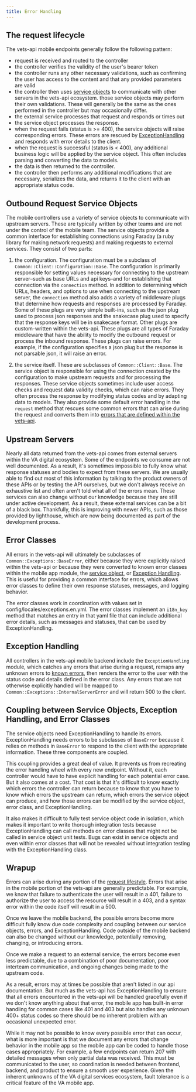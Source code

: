 ```yaml
---
title: Error Handling
---
```


## The request lifecycle

The vets-api mobile endpoints generally follow the following pattern:

- request is received and routed to the controller
- the controller verifies the validity of the user's bearer token
- the controller runs any other necessary validations, such as confirming the user has access to the content and that any provided parameters are valid
- the controller then uses [service objects](#outbound-request-service-objects) to communicate with other servers in the vets-api ecosystem. those service objects may perform their own validations. These will generally be the same as the ones performed in the controller but may occasionally differ.
- the external service processes that request and responds or times out
- the service object processes the response.
- when the request fails (status is >= 400), the service objects will raise corresponding errors. These errors are rescued by [ExceptionHandling](#exception-handling) and responds with error details to the client.
- when the request is successful (status is < 400), any additional business logic will be applied by the service object. This often includes parsing and converting the data to models.
- the data is then returned to the controller.
- the controller then performs any additional modifications that are necessary, serializes the data, and returns it to the client with an appropriate status code.

## Outbound Request Service Objects

The mobile controllers use a variety of service objects to communicate with upstream servers. These are typically written by other teams and are not under the control of the mobile team. The service objects provide a common interface for establishing connections using Faraday (a ruby library for making network requests) and making requests to external services. They consist of two parts:

1. the configuration. The configuration must be a subclass of `Common::Client::Configuration::Base`. The configuration is primarily responsible for setting values necessary for connecting to the upstream server–such as base URLs and api keys–and for establishing that connection via the `connection` method. In addition to determining which URLs, headers, and options to use when connecting to the upstream server, the `connection` method also adds a variety of middleware plugs that determine how requests and responses are processed by Faraday. Some of these plugs are very simple built-ins, such as the json plug used to process json responses and the snakecase plug used to specify that the response keys will be in snakecase format. Other plugs are custom-written within the vets-api. These plugs are all types of Faraday middleware that have the ability to modify the outbound request or process the inbound response. These plugs can raise errors. For example, if the configuration specifies a json plug but the response is not parsable json, it will raise an error.

2. the service itself. These are subclasses of `Common::Client::Base`. The service object is responsible for using the connection created by the configuration to make upstream requests and for processing the responses. These service objects sometimes include user access checks and request data validity checks, which can raise errors. They often process the response by modifying status codes and by adapting data to models. They also provide some default error handling in the `request` method that rescues some common errors that can arise during the request and converts them into [errors that are defined within the vets-api](#error-classes).

## Upstream Servers

Nearly all data returned from the vets-api comes from external servers within the VA digital ecosystem. Some of the endpoints we consume are not well documented. As a result, it's sometimes impossible to fully know what response statuses and bodies to expect from these servers. We are usually able to find out most of this information by talking to the product owners of these APIs or by testing the API ourselves, but we don't always receive an exhaustive list and often aren't told what all of the errors mean. These services can also change without our knowledge because they are still under active development. As a result, these external services can be a bit of a black box. Thankfully, this is improving with newer APIs, such as those provided by lighthouse, which are now being documented as part of the development process.

## Error Classes

All errors in the vets-api will ultimately be subclasses of `Common::Exceptions::BaseError`, either because they were explicitly raised within the vets-api or because they were converted to known error classes within the mobile app module, the [service object](#outbound-request-service-objects), or [Exception Handling](#exception-handling). This is useful for providing a common interface for errors, which allows error classes to define their own response statuses, messages, and logging behavior.

The error classes work in coordination with values set in config/locales/exceptions.en.yml. The error classes implement an `i18n_key` method that matches an entry in that yaml file that can include additional error details, such as messages and statuses, that can be used by ExceptionHandling.

## Exception Handling

All controllers in the vets-api mobile backend include the `ExceptionHandling` module, which catches any errors that arise during a request, remaps any unknown errors to [known errors](#error-classes), then renders the error to the user with the status code and details defined in the error class. Any errors that are not otherwise explicitly handled will be mapped to `Common::Exceptions::InternalServerError` and will return 500 to the client.

## Coupling between Service Objects, Exception Handling, and Error Classes

The service objects need ExceptionHandling to handle its errors. ExceptionHandling needs errors to be subclasses of `BaseError` because it relies on methods in `BaseError` to respond to the client with the appropriate information. These three components are coupled.

This coupling provides a great deal of value. It prevents us from recreating the error handling wheel with every new endpoint. Without it, each controller would have to have explicit handling for each potential error case. But it also comes at a cost. That cost is that it's difficult to know exactly which errors the controller can return because to know that you have to know which errors the upstream can return, which errors the service object can produce, and how those errors can be modified by the service object, error class, and ExceptionHandling.

It also makes it difficult to fully test service object code in isolation, which makes it important to write thorough integration tests because ExceptionHandling can call methods on error classes that might not be called in service object unit tests. Bugs can exist in service objects and even within error classes that will not be revealed without integration testing with the ExceptionHandling class.

## Wrapup

Errors can arise during any portion of the [request lifestyle](#the-request-lifecycle). Errors that arise in the mobile portion of the vets-api are generally predictable. For example, we know that failure to authenticate the user will result in a 401, failure to authorize the user to access the resource will result in a 403, and a syntax error within the code itself will result in a 500.

Once we leave the mobile backend, the possible errors become more difficult fully know due code complexity and coupling between our service objects, errors, and ExceptionHandling. Code outside of the mobile backend can also be changed without our knowledge, potentially removing, changing, or introducing errors.

Once we make a request to an external service, the errors become even less predictable, due to a combination of poor documentation, poor interteam communication, and ongoing changes being made to the upstream code.

As a result, errors may at times be possible that aren't listed in our api documentation. But much as the vets-api has ExceptionHandling to ensure that all errors encountered in the vets-api will be handled gracefully even if we don't know anything about that error, the mobile app has built-in error handling for common cases like 401 and 403 but also handles any unknown 400+ status codes so there should be no inherent problem with an occasional unexpected error.

While it may not be possible to know every possible error that can occur, what is more important is that we document any errors that change behavior in the mobile app so the mobile app can be coded to handle those cases appropriately. For example, a few endpoints can return 207 with detailed messages when only partial data was received. This must be communicated to the user, so coordination is needed between frontend, backend, and product to ensure a smooth user experience. Given the inherent unknowns of the VA digital services ecosystem, fault tolerance is a critical feature of the VA mobile app.
